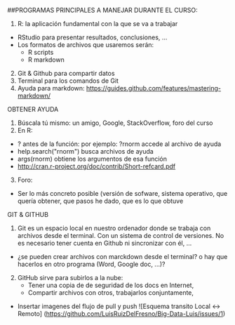 ##PROGRAMAS PRINCIPALES A MANEJAR DURANTE EL CURSO:
1. R: la aplicación fundamental con la que se va a trabajar
  - RStudio para presentar resultados, conclusiones, ...
  - Los formatos de archivos que usaremos serán:
    - R scripts
    - R markdown
2. Git & Github para compartir datos
3. Terminal para los comandos de Git
4. Ayuda para markdown: https://guides.github.com/features/mastering-markdown/

OBTENER AYUDA
1. Búscala tú mismo: un amigo, Google, StackOverflow, foro del curso
2. En R:
  - ? antes de la función: por ejemplo: ?rnorm accede al archivo de ayuda
  - help.search("rnorm")  busca archivos de ayuda
  - args(rnorm)           obtiene los argumentos de esa función
  - http://cran.r-project.org/doc/contrib/Short-refcard.pdf
3. Foro:
  - Ser lo más concreto posible (versión de sofware, sistema operativo, que quería obtener, que pasos he dado, que es lo que obtuve

GIT & GITHUB
1. Git es un espacio local en nuestro ordenador donde se trabaja con archivos desde el terminal. 
   Con un sistema de control de versiones. No es necesario tener cuenta en Github ni sincronizar con él, ...
  - ¿se pueden crear archivos con marckdown desde el terminal? o hay que hacerlos en otro programa (Word, Google doc, ...)?
2. GitHub sirve para subirlos a la nube:
    - Tener una copia de de seguridad de los docs en Internet, 
    - Compartir archivos con otros, trabajarlos conjuntamente, 
  - Insertar imagenes del flujo de pull y push
![Esquema transito Local <-> Remoto]
(https://github.com/LuisRuizDelFresno/Big-Data-Luis/issues/1)
